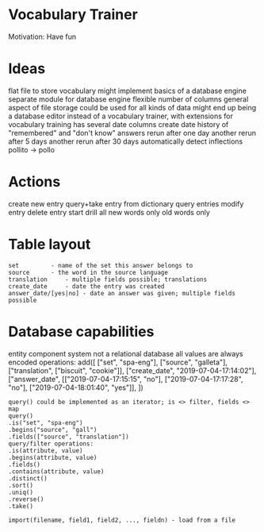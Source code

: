 Vocabulary Trainer
==================
Motivation: Have fun

Ideas
=====
flat file to store vocabulary
  might implement basics of a database engine
    separate module for database engine
flexible number of columns
  general aspect of file storage
    could be used for all kinds of data
      might end up being a database editor instead of a vocabulary trainer, with extensions for vocabulary training
has several date columns
  create date
  history of "remembered" and "don't know" answers
    rerun after one day
    another rerun after 5 days
    another rerun after 30 days
automatically detect inflections
  pollito -> pollo

Actions
=======
create new entry
query+take entry from dictionary
query entries
modify entry
delete entry
start drill
  all
  new words only
  old words only

Table layout
============
    set		    - name of the set this answer belongs to
    source	    - the word in the source language
    translation	    - multiple fields possible; translations
    create_date	    - date the entry was created
    answer_date/[yes|no] - date an answer was given; multiple fields possible

Database capabilities
=====================
entity component system
  not a relational database
all values are always encoded
operations:
    add([
	    ["set", "spa-eng"],
	    ["source", "galleta"],
	    ["translation", ["biscuit", "cookie"]],
	    ["create_date", "2019-07-04-17:14:02"],
	    ["answer_date", [["2019-07-04-17:15:15", "no"], ["2019-07-04-17:17:28", "no"], ["2019-07-04-18:01:40", "yes"]],
	])

    query() could be implemented as an iterator; is <> filter, fields <> map
    query()
	.is("set", "spa-eng")
	.begins("source", "gall")
	.fields(["source", "translation"])
    query/filter operations:
	.is(attribute, value)
	.begins(attribute, value)
	.fields()
	.contains(attribute, value)
	.distinct()
	.sort()
	.uniq()
	.reverse()
	.take()

    import(filename, field1, field2, ..., fieldn) - load from a file
